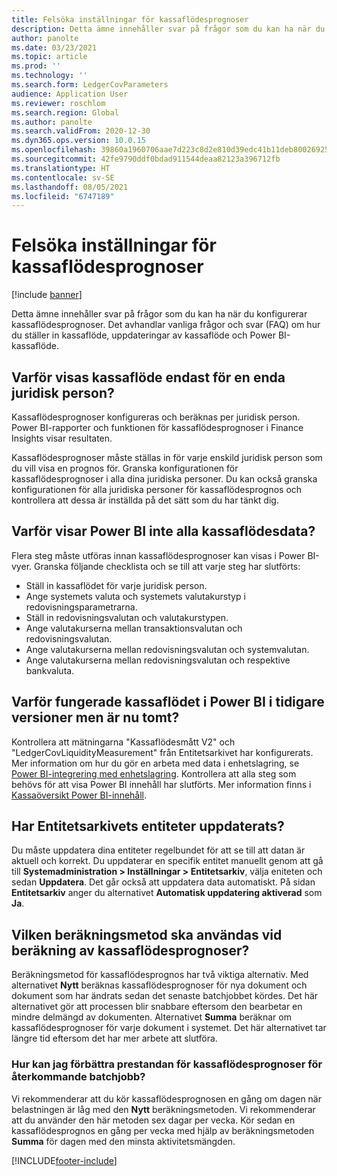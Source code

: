 ```yaml
---
title: Felsöka inställningar för kassaflödesprognoser
description: Detta ämne innehåller svar på frågor som du kan ha när du konfigurerar kassaflödesprognoser. Det avhandlar vanliga frågor och svar (FAQ) om hur du ställer in kassaflöde, uppdateringar av kassaflöde och Power BI-kassaflöde.
author: panolte
ms.date: 03/23/2021
ms.topic: article
ms.prod: ''
ms.technology: ''
ms.search.form: LedgerCovParameters
audience: Application User
ms.reviewer: roschlom
ms.search.region: Global
ms.author: panolte
ms.search.validFrom: 2020-12-30
ms.dyn365.ops.version: 10.0.15
ms.openlocfilehash: 39860a1960706aae7d223c8d2e810d39edc41b11deb80026925e6655f8e23ee8
ms.sourcegitcommit: 42fe9790ddf0bdad911544deaa82123a396712fb
ms.translationtype: HT
ms.contentlocale: sv-SE
ms.lasthandoff: 08/05/2021
ms.locfileid: "6747189"
---
```

# <a name="troubleshoot-cash-flow-forecasting-setup"></a>Felsöka inställningar för kassaflödesprognoser

[!include [banner](../includes/banner.md)]

Detta ämne innehåller svar på frågor som du kan ha när du konfigurerar kassaflödesprognoser. Det avhandlar vanliga frågor och svar (FAQ) om hur du ställer in kassaflöde, uppdateringar av kassaflöde och Power BI-kassaflöde.

## <a name="why-is-cash-flow-shown-for-only-one-legal-entity"></a>Varför visas kassaflöde endast för en enda juridisk person?

Kassaflödesprognoser konfigureras och beräknas per juridisk person. Power BI-rapporter och funktionen för kassaflödesprognoser i Finance Insights visar resultaten.

Kassaflödesprognoser måste ställas in för varje enskild juridisk person som du vill visa en prognos för. Granska konfigurationen för kassaflödesprognoser i alla dina juridiska personer. Du kan också granska konfigurationen för alla juridiska personer för kassaflödesprognos och kontrollera att dessa är inställda på det sätt som du har tänkt dig.

## <a name="why-doesnt-power-bi-show-all-the-cash-flow-data"></a>Varför visar Power BI inte alla kassaflödesdata?

Flera steg måste utföras innan kassaflödesprognoser kan visas i Power BI-vyer. Granska följande checklista och se till att varje steg har slutförts:

- Ställ in kassaflödet för varje juridisk person.
- Ange systemets valuta och systemets valutakurstyp i redovisningsparametrarna.
- Ställ in redovisningsvalutan och valutakurstypen.
- Ange valutakurserna mellan transaktionsvalutan och redovisningsvalutan.
- Ange valutakurserna mellan redovisningsvalutan och systemvalutan.
- Ange valutakurserna mellan redovisningsvalutan och respektive bankvaluta.

## <a name="why-did-cash-flow-power-bi-work-in-previous-versions-but-is-now-blank"></a>Varför fungerade kassaflödet i Power BI i tidigare versioner men är nu tomt?

Kontrollera att mätningarna "Kassaflödesmått V2" och "LedgerCovLiquidityMeasurement" från Entitetsarkivet har konfigurerats. Mer information om hur du gör en arbeta med data i enhetslagring, se [Power BI-integrering med enhetslagring](../../fin-ops-core/dev-itpro/analytics/power-bi-integration-entity-store.md). Kontrollera att alla steg som behövs för att visa Power BI innehåll har slutförts. Mer information finns i [Kassaöversikt Power BI-innehåll](Cash-Overview-Power-BI-content.md).

## <a name="have-the-entity-store-entities-been-refreshed"></a>Har Entitetsarkivets entiteter uppdaterats?

Du måste uppdatera dina entiteter regelbundet för att se till att datan är aktuell och korrekt. Du uppdaterar en specifik entitet manuellt genom att gå till **Systemadministration \> Inställningar \> Entitetsarkiv**, välja eniteten och sedan **Uppdatera**. Det går också att uppdatera data automatiskt. På sidan **Entitetsarkiv** anger du alternativet **Automatisk uppdatering aktiverad** som **Ja**.

## <a name="which-calculation-method-should-be-used-when-calculating-cash-flow-forecasts"></a>Vilken beräkningsmetod ska användas vid beräkning av kassaflödesprognoser?

Beräkningsmetod för kassaflödesprognos har två viktiga alternativ. Med alternativet **Nytt** beräknas kassaflödesprognoser för nya dokument och dokument som har ändrats sedan det senaste batchjobbet kördes. Det här alternativet gör att processen blir snabbare eftersom den bearbetar en mindre delmängd av dokumenten. Alternativet **Summa** beräknar om kassaflödesprognoser för varje dokument i systemet. Det här alternativet tar längre tid eftersom det har mer arbete att slutföra.

### <a name="how-do-i-improve-the-performance-of-the-cash-flow-forecasting-recurring-batch-job"></a>Hur kan jag förbättra prestandan för kassaflödesprognoser för återkommande batchjobb?

Vi rekommenderar att du kör kassaflödesprognosen en gång om dagen när belastningen är låg med den **Nytt** beräkningsmetoden. Vi rekommenderar att du använder den här metoden sex dagar per vecka. Kör sedan en kassaflödesprognos en gång per vecka med hjälp av beräkningsmetoden **Summa** för dagen med den minsta aktivitetsmängden.

[!INCLUDE[footer-include](../../includes/footer-banner.md)]


